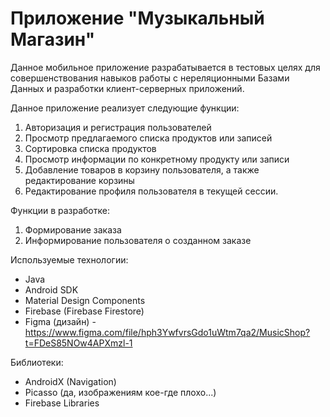 # Приложение "Музыкальный Магазин"
Данное мобильное приложение разрабатывается в тестовых целях для совершенствования навыков работы с нереляционными Базами Данных и разработки клиент-серверных приложений.


Данное приложение реализует следующие функции:
1. Авторизация и регистрация пользователей
2. Просмотр предлагаемого списка продуктов или записей
3. Сортировка списка продуктов
4. Просмотр информации по конкретному продукту или записи
5. Добавление товаров в корзину пользователя, а также редактирование корзины
6. Редактирование профиля пользователя в текущей сессии.

Функции в разработке:
1. Формирование заказа
2. Информирование пользователя о созданном заказе

Используемые технологии:
- Java
- Android SDK
- Material Design Components
- Firebase (Firebase Firestore)
- Figma (дизайн) - https://www.figma.com/file/hph3YwfvrsGdo1uWtm7qa2/MusicShop?t=FDeS85NOw4APXmzl-1

Библиотеки:
- AndroidX (Navigation)
- Picasso (да, изображениям кое-где плохо...)
- Firebase Libraries
